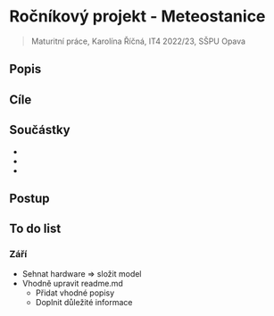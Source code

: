# Ročníkový projekt - Meteostanice

>Maturitní práce, Karolína Říčná, IT4 2022/23, SŠPU Opava

## Popis
>

## Cíle
>

## Součástky
  -
  -
  -

## Postup
>

## To do list
### Září
  - Sehnat hardware => složit model
  - Vhodně upravit readme.md
    - Přidat vhodné popisy
    - Doplnit důležité informace

